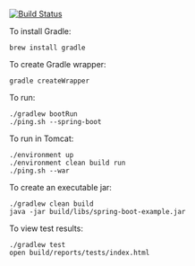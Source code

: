 [![Build Status](https://travis-ci.org/jsantiago/spring-boot-example.svg?branch=master)](https://travis-ci.org/jsantiago/spring-boot-example)


To install Gradle:

    brew install gradle

To create Gradle wrapper:

    gradle createWrapper

To run:

    ./gradlew bootRun
    ./ping.sh --spring-boot

To run in Tomcat:

    ./environment up
    ./environment clean build run
    ./ping.sh --war

To create an executable jar:

    ./gradlew clean build
    java -jar build/libs/spring-boot-example.jar

To view test results:

    ./gradlew test
    open build/reports/tests/index.html

